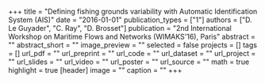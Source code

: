 +++
title = "Defining fishing grounds variability with Automatic Identification System (AIS)"
date = "2016-01-01"
publication_types = ["1"]
authors = ["D. Le Guyader", "C. Ray", "D. Brosset"]
publication = "2nd International Workshop on Maritime Flows and Networks (WIMAKS'16), Paris"
abstract = ""
abstract_short = ""
image_preview = ""
selected = false
projects = []
tags = []
url_pdf = ""
url_preprint = ""
url_code = ""
url_dataset = ""
url_project = ""
url_slides = ""
url_video = ""
url_poster = ""
url_source = ""
math = true
highlight = true
[header]
image = ""
caption = ""
+++

